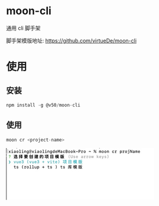 # moon-cli

通用 cli 脚手架

脚手架模版地址: <https://github.com/virtueDe/moon-cli>

# 使用

## 安装

```js
npm install -g @v50/moon-cli
```

## 使用

```js
moon cr <project-name>
```

![alt](./demo.jpg)

<!-- ```js
npm init --scope=<your_org_name> // npm init --scope=v50

npm publish --access public
``` -->

<!-- ## Why is the name of the organization v50？

起因来源于肯德基的疯狂星期四，群里各种段子满天飞，但是最后一句话都是V我50吃kfc -->
